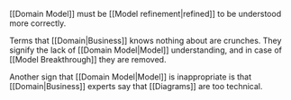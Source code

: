 [[Domain Model]] must be [[Model refinement|refined]] to be understood more correctly.

Terms that [[Domain|Business]] knows nothing about are crunches. They signify the lack of [[Domain Model|Model]] understanding, and in case of [[Model Breakthrough]] they are removed.

Another sign that [[Domain Model|Model]] is inappropriate is that [[Domain|Business]] experts say that [[Diagrams]] are too technical.
